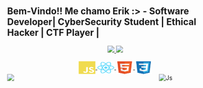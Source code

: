 ## Bem-Vindo!! Me chamo Erik :> - Software Developer| CyberSecurity Student | Ethical Hacker | CTF Player | 

<div align="center">
  <a href="https://github.com/Eriklux">
  <img height="180em" src="https://github-readme-stats.vercel.app/api?username=Eriklux&show_icons=true&theme=dracula&include_all_commits=true&count_private=true"/>
  <img height="180em" src="https://github-readme-stats.vercel.app/api/top-langs/?username=Eriklux&layout=compact&langs_count=7&theme=dracula"/>
</div>

<div align="center">
<br>
  <img align="center" alt="Js" height="30" width="40" src="https://raw.githubusercontent.com/devicons/devicon/master/icons/javascript/javascript-plain.svg">
  <img align="center" alt="React" height="30" width="40" src="https://raw.githubusercontent.com/devicons/devicon/master/icons/react/react-original.svg">
  <img align="center" alt="HTML" height="30" width="40" src="https://raw.githubusercontent.com/devicons/devicon/master/icons/html5/html5-original.svg">
  <img align="center" alt="CSS" height="30" width="40" src="https://raw.githubusercontent.com/devicons/devicon/master/icons/css3/css3-original.svg">
</div>

<div>
  <img align="right" alt="Js" height="150" width="150" src="https://picrew.me/shareImg/org/202207/338224_L6ecES8Y.png">
</div>
  
<div> 
  <a href="https://www.linkedin.com/in/erik-alves-b88685204/" target="_blank"><img src="https://img.shields.io/badge/-LinkedIn-%230077B5?style=for-the-badge&logo=linkedin&logoColor=white" target="_blank"></a>  
</div>
